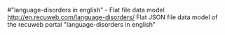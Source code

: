 #"language-disorders in english" - Flat file data model
http://en.recuweb.com/language-disorders/
Flat JSON file data model of the recuweb portal "language-disorders in english"
